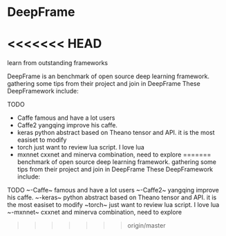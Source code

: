 # DeepFrame
<<<<<<< HEAD
===========
learn from outstanding frameworks

DeepFrame is an benchmark of open source deep learning framework. gathering some tips from their project and join in DeepFrame
These DeepFramework include:

TODO 

- Caffe famous and have a lot users
- Caffe2  yangqing improve his caffe.
- keras  python abstract based on Theano tensor and API. it is the most easiset to modify
- torch just want to review lua script. I love lua
- mxnnet cxxnet and minerva combination, need to explore
=======
benchmark of open source deep learning framework. gathering some tips from their project and join in DeepFrame
These DeepFramework include:

TODO
~-Caffe~ famous and have a lot users
~-Caffe2~  yangqing improve his caffe.
~-keras~  python abstract based on Theano tensor and API. it is the most easiset to modify
~torch~ just want to review lua script. I love lua
~-mxnnet~ cxxnet and minerva combination, need to explore
>>>>>>> origin/master

